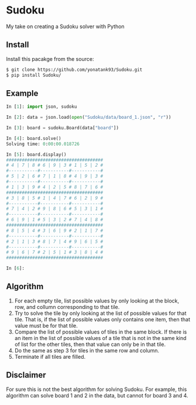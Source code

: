 # Sudoku

My take on creating a Sudoku solver with Python


## Install

Install this pacakge from the source:

``` bash
$ git clone https://github.com/yonatank93/Sudoku.git
$ pip install Sudoku/
```

## Example

``` Python
In [1]: import json, sudoku

In [2]: data = json.load(open("Sudoku/data/board_1.json", "r"))

In [3]: board = sudoku.Board(data["board"])

In [4]: board.solve()
Solving time: 0:00:00.018726

In [5]: board.display()
#####################################
# 4 | 7 | 8 # 6 | 9 | 3 # 1 | 5 | 2 #
#-----------#-----------#-----------#
# 5 | 2 | 6 # 7 | 1 | 8 # 4 | 9 | 3 #
#-----------#-----------#-----------#
# 1 | 3 | 9 # 4 | 2 | 5 # 8 | 7 | 6 #
#####################################
# 3 | 8 | 5 # 1 | 4 | 7 # 6 | 2 | 9 #
#-----------#-----------#-----------#
# 7 | 4 | 2 # 9 | 8 | 6 # 5 | 3 | 1 #
#-----------#-----------#-----------#
# 6 | 9 | 1 # 5 | 3 | 2 # 7 | 4 | 8 #
#####################################
# 8 | 5 | 4 # 3 | 6 | 9 # 2 | 1 | 7 #
#-----------#-----------#-----------#
# 2 | 1 | 3 # 8 | 7 | 4 # 9 | 6 | 5 #
#-----------#-----------#-----------#
# 9 | 6 | 7 # 2 | 5 | 1 # 3 | 8 | 4 #
#####################################

In [6]:
```

## Algorithm

1. For each empty tile, list possible values by only looking at the block, row, and collumn corresponding to that tile.
2. Try to solve the tile by only looking at the list of possible values for that tile.
That is, if the list of possible values only contains one item, then that value must be for that tile.
3. Compare the list of possible values of tiles in the same block.
If there is an item in the list of possible values of a tile that is not in the same kind of list for the other tiles, then that value can only be in that tile.
4. Do the same as step 3 for tiles in the same row and column.
5. Terminate if all tiles are filled.


## Disclaimer

For sure this is not the best algorithm for solving Sudoku.
For example, this algorithm can solve board 1 and 2 in the data, but cannot for board 3 and 4.
